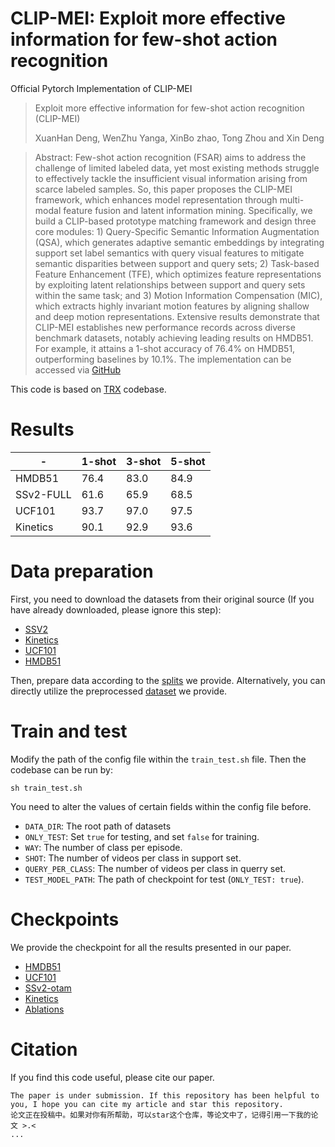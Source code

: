 # CLIP-MEI: Exploit more effective information for few-shot action recognition
Official Pytorch Implementation of CLIP-MEI
> Exploit more effective information for few-shot action recognition (CLIP-MEI)
> 
> XuanHan Deng, WenZhu Yanga, XinBo zhao, Tong Zhou and Xin Deng

> Abstract: Few-shot action recognition (FSAR) aims to address the challenge of limited labeled data, yet most existing methods struggle to effectively tackle the insufficient visual information arising from scarce labeled samples. So, this paper proposes the CLIP-MEI framework, which enhances model representation through multi-modal feature fusion and latent information mining. Specifically, we build a CLIP-based prototype matching framework and design three core modules: 1) Query-Specific Semantic Information Augmentation (QSA), which generates adaptive semantic embeddings by integrating support set label semantics with query visual features to mitigate semantic disparities between support and query sets; 2) Task-based Feature Enhancement (TFE), which optimizes feature representations by exploiting latent relationships between support and query sets within the same task; and 3) Motion Information Compensation (MIC), which extracts highly invariant motion features by aligning shallow and deep motion representations. Extensive results demonstrate that CLIP-MEI establishes new performance records across diverse benchmark datasets, notably achieving leading results on HMDB51. For example, it attains a 1-shot accuracy of 76.4\% on HMDB51, outperforming baselines by 10.1\%. The implementation can be accessed via [GitHub](https://github.com/D-XH/CLIP-MEI.git)

This code is based on [TRX](https://github.com/tobyperrett/trx) codebase.

# Results
| - | 1-shot | 3-shot | 5-shot |
| ---- | ---- | ---- | ---- |
| HMDB51 | 76.4 | 83.0 | 84.9 |
| SSv2-FULL | 61.6 | 65.9 | 68.5 |
| UCF101 | 93.7 | 97.0 | 97.5 |
| Kinetics | 90.1 | 92.9 | 93.6 |

# Data preparation
First, you need to download the datasets from their original source (If you have already downloaded, please ignore this step):
* [SSV2](https://20bn.com/datasets/something-something#download)
* [Kinetics](https://github.com/Showmax/kinetics-downloader)
* [UCF101](https://www.crcv.ucf.edu/data/UCF101.php)
* [HMDB51](https://serre-lab.clps.brown.edu/resource/hmdb-a-large-human-motion-database/#Downloads)

Then, prepare data according to the [splits](https://github.com/D-XH/CLIP-MEI/tree/main/splits) we provide.
Alternatively, you can directly utilize the preprocessed [dataset](https://openxlab.org.cn/datasets/DENG-H/FSAR/tree/main) we provide.

# Train and test
Modify the path of the config file within the `train_test.sh` file. Then the codebase can be run by:
```shell
sh train_test.sh
```
You need to alter the values of certain fields within the config file before.
* `DATA_DIR`: The root path of datasets
* `ONLY_TEST`: Set `true` for testing, and set `false` for training.
* `WAY`: The number of class per episode.
* `SHOT`: The number of videos per class in support set.
* `QUERY_PER_CLASS`: The number of videos per class in querry set.
* `TEST_MODEL_PATH`: The path of checkpoint for test (`ONLY_TEST: true`).

# Checkpoints
We provide the checkpoint for all the results presented in our paper.
* [HMDB51](https://openxlab.org.cn/datasets/DENG-H/FSAR/tree/main/checkpoints/hmdb)
* [UCF101](https://openxlab.org.cn/datasets/DENG-H/FSAR/tree/main/checkpoints/ucf)
* [SSv2-otam](https://openxlab.org.cn/datasets/DENG-H/FSAR/tree/main/checkpoints/ssv2-otam)
* [Kinetics](https://openxlab.org.cn/datasets/DENG-H/FSAR/tree/main/checkpoints/k100)
* [Ablations](https://openxlab.org.cn/datasets/DENG-H/FSAR/tree/main/checkpoints/xr)

# Citation
If you find this code useful, please cite our paper.
```
The paper is under submission. If this repository has been helpful to you, I hope you can cite my article and star this repository.
论文正在投稿中。如果对你有所帮助，可以star这个仓库，等论文中了，记得引用一下我的论文 >.<
...
```
